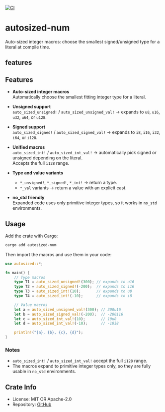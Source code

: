 [![CI](https://github.com/yua134/autosized_num/actions/workflows/ci.yml/badge.svg)](https://github.com/yua134/autosized_num/actions/workflows/ci.yml)

# autosized-num

Auto-sized integer macros: choose the smallest signed/unsigned type for a literal at compile time.

## features

## Features

- **Auto-sized integer macros**  
  Automatically choose the smallest fitting integer type for a literal.

- **Unsigned support**  
  `auto_sized_unsigned!` / `auto_sized_unsigned_val!` → expands to `u8`, `u16`, `u32`, `u64`, or `u128`.

- **Signed support**  
  `auto_sized_signed!` / `auto_sized_signed_val!` → expands to `i8`, `i16`, `i32`, `i64`, or `i128`.

- **Unified macros**  
  `auto_sized_int!` / `auto_sized_int_val!` → automatically pick signed or unsigned depending on the literal.  
  Accepts the full `i128` range.

- **Type and value variants**  
  - `*_unsigned!`, `*_signed!`, `*_int!` → return a type.  
  - `*_val` variants → return a value with an explicit cast.

- **no_std friendly**  
  Expanded code uses only primitive integer types, so it works in `no_std` environments.

## Usage

Add the crate with Cargo:

```bash
cargo add autosized-num
```

Then import the macros and use them in your code:

```rust
use autosized::*;

fn main() {
    // Type macros
    type T1 = auto_sized_unsigned!(300); // expands to u16
    type T2 = auto_sized_signed!(-200);  // expands to i16
    type T3 = auto_sized_int!(10);       // expands to u8
    type T4 = auto_sized_int!(-10);      // expands to i8

    // Value macros
    let a = auto_sized_unsigned_val!(300); // 300u16
    let b = auto_sized_signed_val!(-200);  // -200i16
    let c = auto_sized_int_val!(10);       // 10u8
    let d = auto_sized_int_val!(-10);      // -10i8

    println!("{a}, {b}, {c}, {d}");
}
```

### Notes

- `auto_sized_int!` / `auto_sized_int_val!` accept the full `i128` range.
- The macros expand to primitive integer types only, so they are fully usable in `no_std` environments.

## Crate Info

- License: MIT OR Apache-2.0
- Repository: [GitHub](https://github.com/yua134/autosized-num)